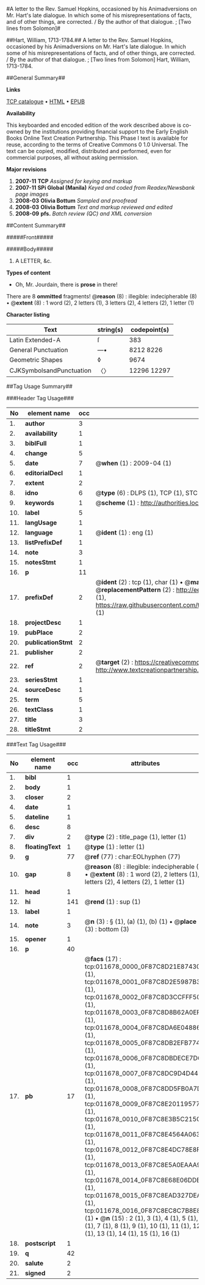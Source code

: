 #A letter to the Rev. Samuel Hopkins, occasioned by his Animadversions on Mr. Hart's late dialogue. In which some of his misrepresentations of facts, and of other things, are corrected. / By the author of that dialogue. ; [Two lines from Solomon]#

##Hart, William, 1713-1784.##
A letter to the Rev. Samuel Hopkins, occasioned by his Animadversions on Mr. Hart's late dialogue. In which some of his misrepresentations of facts, and of other things, are corrected. / By the author of that dialogue. ; [Two lines from Solomon]
Hart, William, 1713-1784.

##General Summary##

**Links**

[TCP catalogue](http://www.ota.ox.ac.uk/tcp/)  • 
[HTML](http://tei.it.ox.ac.uk/tcp/Texts-HTML/free/N09/N09154.html)  • 
[EPUB](http://tei.it.ox.ac.uk/tcp/Texts-EPUB/free/N09/N09154.epub)

**Availability**

This keyboarded and encoded edition of the
	       work described above is co-owned by the institutions
	       providing financial support to the Early English Books
	       Online Text Creation Partnership. This Phase I text is
	       available for reuse, according to the terms of Creative
	       Commons 0 1.0 Universal. The text can be copied,
	       modified, distributed and performed, even for
	       commercial purposes, all without asking permission.

**Major revisions**

1. __2007-11__ __TCP__ *Assigned for keying and markup*
1. __2007-11__ __SPi Global (Manila)__ *Keyed and coded from Readex/Newsbank page images*
1. __2008-03__ __Olivia Bottum__ *Sampled and proofread*
1. __2008-03__ __Olivia Bottum__ *Text and markup reviewed and edited*
1. __2008-09__ __pfs.__ *Batch review (QC) and XML conversion*

##Content Summary##

#####Front#####

#####Body#####

1. A LETTER, &c.

**Types of content**

  * Oh, Mr. Jourdain, there is **prose** in there!

There are 8 **ommitted** fragments! 
 @__reason__ (8) : illegible: indecipherable (8)  •  @__extent__ (8) : 1 word (2), 2 letters (1), 3 letters (2), 4 letters (2), 1 letter (1)

**Character listing**


|Text|string(s)|codepoint(s)|
|---|---|---|
|Latin Extended-A|ſ|383|
|General Punctuation|—•|8212 8226|
|Geometric Shapes|◊|9674|
|CJKSymbolsandPunctuation|〈〉|12296 12297|

##Tag Usage Summary##

###Header Tag Usage###

|No|element name|occ|attributes|
|---|---|---|---|
|1.|__author__|3||
|2.|__availability__|1||
|3.|__biblFull__|1||
|4.|__change__|5||
|5.|__date__|7| @__when__ (1) : 2009-04 (1)|
|6.|__editorialDecl__|1||
|7.|__extent__|2||
|8.|__idno__|6| @__type__ (6) : DLPS (1), TCP (1), STC (1), NOTIS (1), IMAGE-SET (1), EVANS-CITATION (1)|
|9.|__keywords__|1| @__scheme__ (1) : http://authorities.loc.gov/ (1)|
|10.|__label__|5||
|11.|__langUsage__|1||
|12.|__language__|1| @__ident__ (1) : eng (1)|
|13.|__listPrefixDef__|1||
|14.|__note__|3||
|15.|__notesStmt__|1||
|16.|__p__|11||
|17.|__prefixDef__|2| @__ident__ (2) : tcp (1), char (1)  •  @__matchPattern__ (2) : ([0-9\-]+):([0-9IVX]+) (1), (.+) (1)  •  @__replacementPattern__ (2) : http://eebo.chadwyck.com/downloadtiff?vid=$1&page=$2 (1), https://raw.githubusercontent.com/textcreationpartnership/Texts/master/tcpchars.xml#$1 (1)|
|18.|__projectDesc__|1||
|19.|__pubPlace__|2||
|20.|__publicationStmt__|2||
|21.|__publisher__|2||
|22.|__ref__|2| @__target__ (2) : https://creativecommons.org/publicdomain/zero/1.0/ (1), http://www.textcreationpartnership.org/docs/. (1)|
|23.|__seriesStmt__|1||
|24.|__sourceDesc__|1||
|25.|__term__|5||
|26.|__textClass__|1||
|27.|__title__|3||
|28.|__titleStmt__|2||


###Text Tag Usage###

|No|element name|occ|attributes|
|---|---|---|---|
|1.|__bibl__|1||
|2.|__body__|1||
|3.|__closer__|2||
|4.|__date__|1||
|5.|__dateline__|1||
|6.|__desc__|8||
|7.|__div__|2| @__type__ (2) : title_page (1), letter (1)|
|8.|__floatingText__|1| @__type__ (1) : letter (1)|
|9.|__g__|77| @__ref__ (77) : char:EOLhyphen (77)|
|10.|__gap__|8| @__reason__ (8) : illegible: indecipherable (8)  •  @__extent__ (8) : 1 word (2), 2 letters (1), 3 letters (2), 4 letters (2), 1 letter (1)|
|11.|__head__|1||
|12.|__hi__|141| @__rend__ (1) : sup (1)|
|13.|__label__|1||
|14.|__note__|3| @__n__ (3) : § (1), (a) (1), (b) (1)  •  @__place__ (3) : bottom (3)|
|15.|__opener__|1||
|16.|__p__|40||
|17.|__pb__|17| @__facs__ (17) : tcp:011678_0000_0F87C8D21E874308 (1), tcp:011678_0001_0F87C8D2E5987B30 (1), tcp:011678_0002_0F87C8D3CCFFF508 (1), tcp:011678_0003_0F87C8D8B62A0EF0 (1), tcp:011678_0004_0F87C8DA6E048868 (1), tcp:011678_0005_0F87C8DB2EFB7740 (1), tcp:011678_0006_0F87C8DBDECE7D68 (1), tcp:011678_0007_0F87C8DC9D4D4438 (1), tcp:011678_0008_0F87C8DD5FB0A7D8 (1), tcp:011678_0009_0F87C8E201195770 (1), tcp:011678_0010_0F87C8E3B5C215C0 (1), tcp:011678_0011_0F87C8E4564A0630 (1), tcp:011678_0012_0F87C8E4DC78E8F0 (1), tcp:011678_0013_0F87C8E5A0EAAA90 (1), tcp:011678_0014_0F87C8E68E06DDB8 (1), tcp:011678_0015_0F87C8EAD327DEA0 (1), tcp:011678_0016_0F87C8EC8C7B8E80 (1)  •  @__n__ (15) : 2 (1), 3 (1), 4 (1), 5 (1), 6 (1), 7 (1), 8 (1), 9 (1), 10 (1), 11 (1), 12 (1), 13 (1), 14 (1), 15 (1), 16 (1)|
|18.|__postscript__|1||
|19.|__q__|42||
|20.|__salute__|2||
|21.|__signed__|2||

